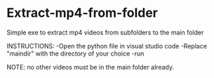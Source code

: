 # Extract-mp4-from-folder
Simple exe to extract mp4 videos from subfolders  to the main folder

INSTRUCTIONS:
-Open the python file in visual studio code
-Replace "maindir" with the directory of your choice
-run

NOTE: no other videos must be in the main folder already.

